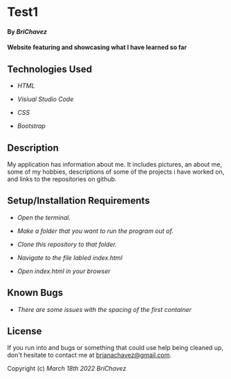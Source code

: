 # Test1


#### By _**BriChavez**_


#### Website featuring and showcasing what I have learned so far


## Technologies Used

  
*  _HTML_

*  _Visiual Studio Code_

*  _CSS_

*  _Bootstrap_

  
## Description


My application has information about me. It includes pictures, an about me, some of my hobbies, descriptions of some of the projects i have worked on, and links to the repositories on github.


## Setup/Installation Requirements


*  _Open the terminal._

*  _Make a folder that you want to run the program out of._

*  _Clone this repository to that folder._

*  _Navigate to the file labled index.html_

*  _Open index.html in your browser_


## Known Bugs

*  _There are some issues with the spacing of the first container_


## License


If you run into and bugs or something that could use help being cleaned up, don't hesitate to contact me at brianachavez@gmail.com.

  

Copyright (c) _March 18th 2022_  _BriChavez_